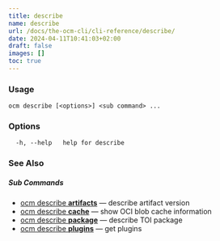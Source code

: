 ```yaml
---
title: describe
name: describe
url: /docs/the-ocm-cli/cli-reference/describe/
date: 2024-04-11T10:41:03+02:00
draft: false
images: []
toc: true
---
```

### Usage

```
ocm describe [<options>] <sub command> ...
```

### Options

```
  -h, --help   help for describe
```

### See Also



##### Sub Commands

* [ocm describe <b>artifacts</b>](/docs/the-ocm-cli/cli-reference/describe/artifacts)	 &mdash; describe artifact version
* [ocm describe <b>cache</b>](/docs/the-ocm-cli/cli-reference/describe/cache)	 &mdash; show OCI blob cache information
* [ocm describe <b>package</b>](/docs/the-ocm-cli/cli-reference/describe/package)	 &mdash; describe TOI package
* [ocm describe <b>plugins</b>](/docs/the-ocm-cli/cli-reference/describe/plugins)	 &mdash; get plugins

